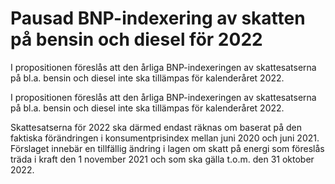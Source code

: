 # Pausad BNP-indexering av skatten på bensin och diesel för 2022

I propositionen föreslås att den årliga BNP-indexeringen av skattesatserna på bl.a. bensin och diesel inte ska tillämpas för kalenderåret 2022.

I propositionen föreslås att den årliga BNP-indexeringen av skattesatserna på bl.a. bensin och diesel inte ska tillämpas för kalenderåret 2022.

Skattesatserna för 2022 ska därmed endast räknas om baserat på den
faktiska förändringen i konsumentprisindex mellan juni 2020 och juni
2021. Förslaget innebär en tillfällig ändring i lagen om skatt på energi som föreslås träda i kraft den 1 november 2021 och som ska gälla t.o.m. den 31 oktober 2022.
